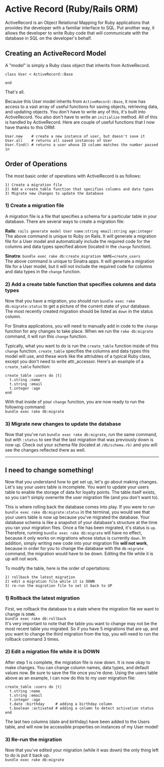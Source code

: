 # Active Record (Ruby/Rails ORM)

ActiveRecord is an Object Relational Mapping for Ruby applications that provides the developer with a familiar interface to SQL. Put another way, it allows the developer to write Ruby code that will communicate with the database in SQL on the developer's behalf.

## Creating an ActiveRecord Model

A "model" is simply a Ruby class object that inherits from ActiveRecord.  
```
class User < ActiveRecord::Base

end
```  
That's all.  
  
Because this User model inherits from `ActiveRecord::Base`, it now has access to a vast array of useful functions for saving objects, retrieving data, and updating objects. You don't have to write any of this, it's built into ActiveRecord. You also don't have to write an `initialize` method. All of this is handled by ActiveRecord. Here are couple of useful functions that I now have thanks to this ORM:

```
User.new    # create a new instance of user, but doesn't save it
User.all    # returns all saved instances of User
User.find() # returns a user whose ID column matches the number passed in
```  

## Order of Operations

The most basic order of operations with ActiveRecord is as follows:  

```
1) Create a migration file
2) Add a create_table function that specifies columns and data types
3) Migrate new changes to update the database
```  

### 1) Create a migration file
A migration file is a file that specifies a schema for a particular table in your database. There are several ways to create a migration file:  

**Rails**: `rails generate model User name:string email:string age:integer`  
The above command is unique to Ruby on Rails. It will generate a migration file for a User model and automatically include the required code for the columns and data types specified above (located in the `change` function).  

**Sinatra**: `bundle exec rake db:create_migration NAME=create_users`  
The above command is unique to Sinatra apps. It will generate a migration file for a User model, but it will not include the required code for columns and data types in the `change` function.


### 2) Add a create table function that specifies columns and data types
Now that you have a migration, you should run `bundle exec rake db:migrate:status` to get a picture of the current state of your database. The most recently created migration should be listed as `down` in the status column.  

  
For Sinatra applications, you will need to manually add in code to the `change` function for any changes to take place. When we run the `rake db:migrate` command, it will run this `change` function.  

Typically, what you want to do is run the `create_table` function inside of this `change` function. `create_table` specifies the columns and data types this model will use, and these work like the attriubtes of a typical Ruby class, except you don't need to write attr_accessor. Here's an example of a `create_table` function:

```
create_table :users do |t|
  t.string :name
  t.string :email
  t.integer :age
end
```  
  
With that inside of your `change` function, you are now ready to run the following command:  
`bundle exec rake db:migrate`


### 3) Migrate new changes to update the database

Now that you've run `bundle exec rake db:migrate`, run the same command, but with `:status` to see that the last migration that was previously down is now up. Check out your schema file (located at `/db/schema.rb)` and you will see the changes reflected there as well.

---

## I need to change something!

Now that you understand how to get set up, let's go about making changes.   
Let's say your users table is incomplete. You want to update your users table to enable the storage of data for loyalty points. The table itself exists, so you can't simply overwrite the user migration file (and you don't want to).  

This is where rolling back the database comes into play. If you were to run `bundle exec rake db:migrate:status` in the terminal, you would see that your users table is now up because you've migrated the database. Your database schema is like a snapshot of your database's structure at the time you ran your migration files. Once a file has been migrated, it's status is `up`. Therefore, running `bundle exec rake db:migrate` will have no effect, because it only works on migrations whose status is currently `down`.  In addition, simply writing new code into your migration file **will not work**, because in order for you to change the database with the `db:migrate` command, the migration would have to be down. Editing the file while it is up will not work.

To modify the table, here is the order of opertations:

```
1) rollback the latest migration
2) edit a migration file while it is DOWN
3) re-run the migration file to set it back to UP
```

### 1) Rollback the latest migration
First, we rollback the database to a state where the migration file we want to change is `DOWN`.  
`bundle exec rake db:rollback`  
It's very important to note that the table you want to change may not be the most recent table you migrated. So if you have 5 migrations that are up, and you want to change the third migration from the top, you will need to run the rollback command 3 times.

### 2) Edit a migration file while it is DOWN
After step 1 is complete, the migration file is now down. It is now okay to make changes. You can change column names, data types, and default values now. Be sure to save the file once you're done. Using the users table above as an example, I can now do this to my user migration file:  

```
create_table :users do |t|
  t.string :name
  t.string :email
  t.integer :age
  t.date :birthday     # adding a birthday column
  t.boolean :activated # adding a column to detect activation status
end
```

The last two columns (date and birthday) have been added to the Users table, and will now be accessible properties on instances of my User model!

### 3) Re-run the migration
Now that you've edited your migration (while it was down) the only thing left to do is put it back up.  
`bundle exec rake db:migrate`

